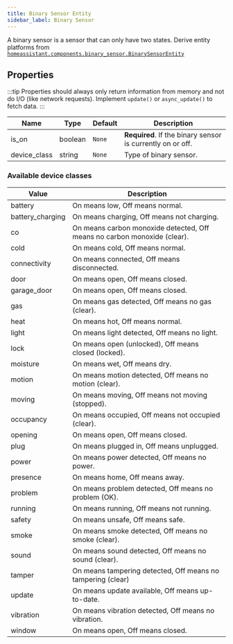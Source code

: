 ```yaml
---
title: Binary Sensor Entity
sidebar_label: Binary Sensor
---
```


A binary sensor is a sensor that can only have two states. Derive entity platforms from [`homeassistant.components.binary_sensor.BinarySensorEntity`](https://github.com/home-assistant/home-assistant/blob/master/homeassistant/components/binary_sensor/__init__.py)

## Properties

:::tip
Properties should always only return information from memory and not do I/O (like network requests). Implement `update()` or `async_update()` to fetch data.
:::

| Name | Type | Default | Description
| ---- | ---- | ------- | -----------
| is_on| boolean | `None` | **Required**. If the binary sensor is currently on or off.
| device_class | string | `None` | Type of binary sensor.

### Available device classes

| Value | Description
| ----- | -----------
| battery | On means low, Off means normal.
| battery_charging | On means charging, Off means not charging.
| co | On means carbon monoxide detected, Off means no carbon monoxide (clear).
| cold | On means cold, Off means normal.
| connectivity | On means connected, Off means disconnected.
| door | On means open, Off means closed.
| garage_door | On means open, Off means closed.
| gas | On means gas detected, Off means no gas (clear).
| heat | On means hot, Off means normal.
| light | On means light detected, Off means no light.
| lock | On means open (unlocked), Off means closed (locked).
| moisture | On means wet, Off means dry.
| motion | On means motion detected, Off means no motion (clear).
| moving | On means moving, Off means not moving (stopped).
| occupancy | On means occupied, Off means not occupied (clear).
| opening | On means open, Off means closed.
| plug | On means plugged in, Off means unplugged.
| power | On means power detected, Off means no power.
| presence | On means home, Off means away.
| problem | On means problem detected, Off means no problem (OK).
| running | On means running, Off means not running.
| safety | On means unsafe, Off means safe.
| smoke | On means smoke detected, Off means no smoke (clear).
| sound | On means sound detected, Off means no sound (clear).
| tamper | On means tampering detected, Off means no tampering (clear)
| update | On means update available, Off means up-to-date.
| vibration | On means vibration detected, Off means no vibration.
| window | On means open, Off means closed.
